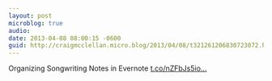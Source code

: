 ```yaml
---
layout: post
microblog: true
audio: 
date: 2013-04-08 08:00:15 -0600
guid: http://craigmcclellan.micro.blog/2013/04/08/t321261206830723072.html
---
```

Organizing Songwriting Notes in Evernote
 [t.co/nZFbJs5io...](http://t.co/nZFbJs5ior)
